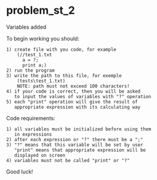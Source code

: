 # problem_st_2
Variables added

To begin working you should:
    
    1) create file with you code, for example
        (//test_1.txt
          a = ?;
          print a;)
    2) run the program
    3) write the path to this file, for exemple
        (tests\test_1.txt)
        NOTE: path must not exceed 100 characters!
    4) if your code is correct, then you will be asked
       to input the values of variables with "?" operation
    5) each "print" operation will give the result of 
       appropriate expression with its calculating way

Code requirements:

    1) all variables must be initialized before using them
       in expressions
    2) after each expression or "?" there must be a ";"
    3) "?" means that this variable will be set by user
       "print" means that appropriate expression will be
       displayed on screen
    4) variables must not be called "print" or "?"

Good luck! 
